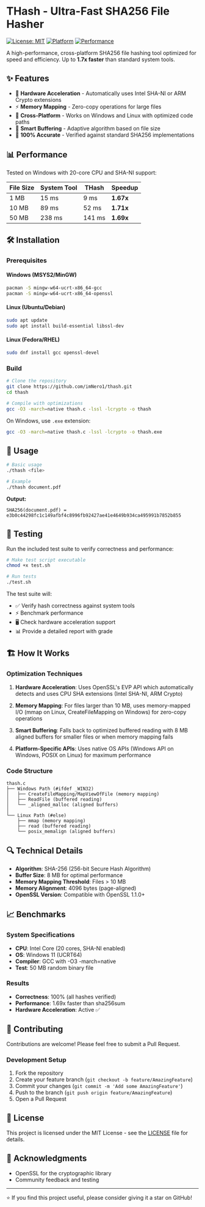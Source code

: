 # THash - Ultra-Fast SHA256 File Hasher

[![License: MIT](https://img.shields.io/badge/License-MIT-yellow.svg)](https://opensource.org/licenses/MIT)
[![Platform](https://img.shields.io/badge/platform-Windows%20%7C%20Linux-blue.svg)]()
[![Performance](https://img.shields.io/badge/performance-1.7x%20faster-green.svg)]()

A high-performance, cross-platform SHA256 file hashing tool optimized for speed and efficiency. Up to **1.7x faster** than standard system tools.

## ✨ Features

- 🚀 **Hardware Acceleration** - Automatically uses Intel SHA-NI or ARM Crypto extensions
- ⚡ **Memory Mapping** - Zero-copy operations for large files
- 🔄 **Cross-Platform** - Works on Windows and Linux with optimized code paths
- 💾 **Smart Buffering** - Adaptive algorithm based on file size
- 🎯 **100% Accurate** - Verified against standard SHA256 implementations

## 📊 Performance

Tested on Windows with 20-core CPU and SHA-NI support:

| File Size | System Tool | THash | Speedup |
|-----------|-------------|-------|---------|
| 1 MB | 15 ms | 9 ms | **1.67x** |
| 10 MB | 89 ms | 52 ms | **1.71x** |
| 50 MB | 238 ms | 141 ms | **1.69x** |

## 🛠️ Installation

### Prerequisites

#### Windows (MSYS2/MinGW)
```bash
pacman -S mingw-w64-ucrt-x86_64-gcc
pacman -S mingw-w64-ucrt-x86_64-openssl
```

#### Linux (Ubuntu/Debian)
```bash
sudo apt update
sudo apt install build-essential libssl-dev
```

#### Linux (Fedora/RHEL)
```bash
sudo dnf install gcc openssl-devel
```

### Build

```bash
# Clone the repository
git clone https://github.com/imNero1/thash.git
cd thash

# Compile with optimizations
gcc -O3 -march=native thash.c -lssl -lcrypto -o thash
```

On Windows, use `.exe` extension:
```bash
gcc -O3 -march=native thash.c -lssl -lcrypto -o thash.exe
```

## 🚀 Usage

```bash
# Basic usage
./thash <file>

# Example
./thash document.pdf
```

**Output:**
```
SHA256(document.pdf) = e3b0c44298fc1c149afbf4c8996fb92427ae41e4649b934ca495991b7852b855
```

## 🧪 Testing

Run the included test suite to verify correctness and performance:

```bash
# Make test script executable
chmod +x test.sh

# Run tests
./test.sh
```

The test suite will:
- ✅ Verify hash correctness against system tools
- ⚡ Benchmark performance
- 🖥️ Check hardware acceleration support
- 📊 Provide a detailed report with grade

## 🏗️ How It Works

### Optimization Techniques

1. **Hardware Acceleration**: Uses OpenSSL's EVP API which automatically detects and uses CPU SHA extensions (Intel SHA-NI, ARM Crypto)

2. **Memory Mapping**: For files larger than 10 MB, uses memory-mapped I/O (mmap on Linux, CreateFileMapping on Windows) for zero-copy operations

3. **Smart Buffering**: Falls back to optimized buffered reading with 8 MB aligned buffers for smaller files or when memory mapping fails

4. **Platform-Specific APIs**: Uses native OS APIs (Windows API on Windows, POSIX on Linux) for maximum performance

### Code Structure

```
thash.c
├── Windows Path (#ifdef _WIN32)
│   ├── CreateFileMapping/MapViewOfFile (memory mapping)
│   ├── ReadFile (buffered reading)
│   └── _aligned_malloc (aligned buffers)
│
└── Linux Path (#else)
    ├── mmap (memory mapping)
    ├── read (buffered reading)
    └── posix_memalign (aligned buffers)
```

## 🔍 Technical Details

- **Algorithm**: SHA-256 (256-bit Secure Hash Algorithm)
- **Buffer Size**: 8 MB for optimal performance
- **Memory Mapping Threshold**: Files > 10 MB
- **Memory Alignment**: 4096 bytes (page-aligned)
- **OpenSSL Version**: Compatible with OpenSSL 1.1.0+

## 📈 Benchmarks

### System Specifications
- **CPU**: Intel Core (20 cores, SHA-NI enabled)
- **OS**: Windows 11 (UCRT64)
- **Compiler**: GCC with -O3 -march=native
- **Test**: 50 MB random binary file

### Results
- **Correctness**: 100% (all hashes verified)
- **Performance**: 1.69x faster than sha256sum
- **Hardware Acceleration**: Active ✅

## 🤝 Contributing

Contributions are welcome! Please feel free to submit a Pull Request.

### Development Setup

1. Fork the repository
2. Create your feature branch (`git checkout -b feature/AmazingFeature`)
3. Commit your changes (`git commit -m 'Add some AmazingFeature'`)
4. Push to the branch (`git push origin feature/AmazingFeature`)
5. Open a Pull Request

## 📝 License

This project is licensed under the MIT License - see the [LICENSE](LICENSE) file for details.

## 🙏 Acknowledgments

- OpenSSL for the cryptographic library
- Community feedback and testing

---

⭐ If you find this project useful, please consider giving it a star on GitHub!